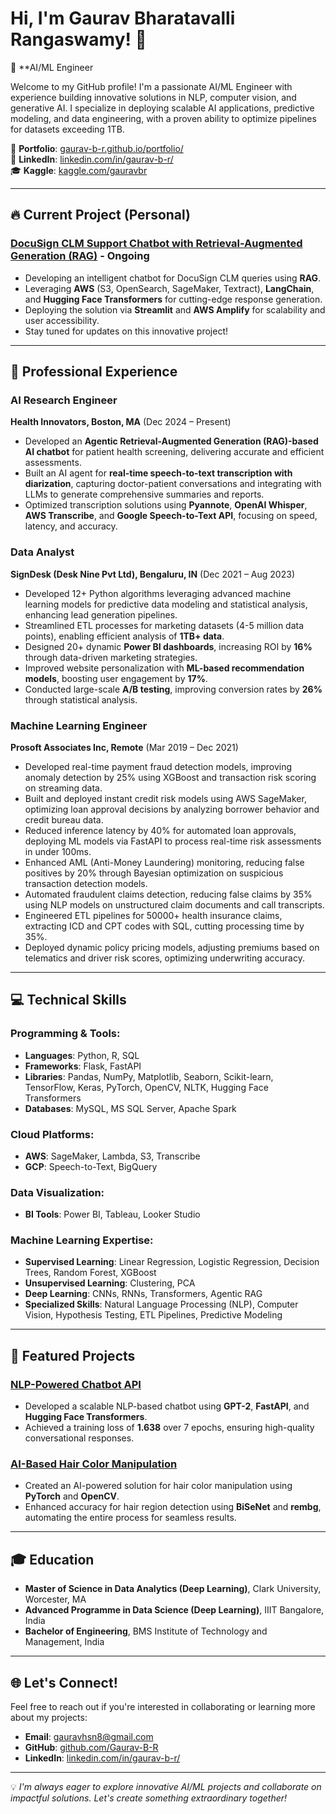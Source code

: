 # Hi, I'm Gaurav Bharatavalli Rangaswamy! 👋  
🚀 **AI/ML Engineer 

Welcome to my GitHub profile! I'm a passionate AI/ML Engineer with experience building innovative solutions in NLP, computer vision, and generative AI. I specialize in deploying scalable AI applications, predictive modeling, and data engineering, with a proven ability to optimize pipelines for datasets exceeding 1TB.

🌟 **Portfolio**: [gaurav-b-r.github.io/portfolio/](https://gaurav-b-r.github.io/portfolio/)  
💼 **LinkedIn**: [linkedin.com/in/gaurav-b-r/](https://www.linkedin.com/in/gaurav-b-r/)  
🎓 **Kaggle**: [kaggle.com/gauravbr](https://www.kaggle.com/gauravbr)  

---

## 🔥 Current Project (Personal)
### [DocuSign CLM Support Chatbot with Retrieval-Augmented Generation (RAG)](https://github.com/Gaurav-B-R/docusign-clm-chatbot-rag) - Ongoing
- Developing an intelligent chatbot for DocuSign CLM queries using **RAG**.
- Leveraging **AWS** (S3, OpenSearch, SageMaker, Textract), **LangChain**, and **Hugging Face Transformers** for cutting-edge response generation.
- Deploying the solution via **Streamlit** and **AWS Amplify** for scalability and user accessibility.
- Stay tuned for updates on this innovative project!

---

## 💼 Professional Experience
### **AI Research Engineer**  
**Health Innovators, Boston, MA** (Dec 2024 – Present)
- Developed an **Agentic Retrieval-Augmented Generation (RAG)-based AI chatbot** for patient health screening, delivering accurate and efficient assessments.  
- Built an AI agent for **real-time speech-to-text transcription with diarization**, capturing doctor-patient conversations and integrating with LLMs to generate comprehensive summaries and reports.  
- Optimized transcription solutions using **Pyannote**, **OpenAI Whisper**, **AWS Transcribe**, and **Google Speech-to-Text API**, focusing on speed, latency, and accuracy.

### **Data Analyst**  
**SignDesk (Desk Nine Pvt Ltd), Bengaluru, IN** (Dec 2021 – Aug 2023)  
- Developed 12+ Python algorithms leveraging advanced machine learning models for predictive data modeling and statistical analysis, enhancing lead generation pipelines.  
- Streamlined ETL processes for marketing datasets (4-5 million data points), enabling efficient analysis of **1TB+ data**.  
- Designed 20+ dynamic **Power BI dashboards**, increasing ROI by **16%** through data-driven marketing strategies.  
- Improved website personalization with **ML-based recommendation models**, boosting user engagement by **17%**.  
- Conducted large-scale **A/B testing**, improving conversion rates by **26%** through statistical analysis.

### **Machine Learning Engineer**  
**Prosoft Associates Inc, Remote** (Mar 2019 – Dec 2021)  
- Developed real-time payment fraud detection models, improving anomaly detection by 25% using XGBoost and transaction risk scoring on streaming data.
- Built and deployed instant credit risk models using AWS SageMaker, optimizing loan approval decisions by analyzing borrower behavior and credit bureau data.
- Reduced inference latency by 40% for automated loan approvals, deploying ML models via FastAPI to process real-time risk assessments in under 100ms.
- Enhanced AML (Anti-Money Laundering) monitoring, reducing false positives by 20% through Bayesian optimization on suspicious transaction detection models.
- Automated fraudulent claims detection, reducing false claims by 35% using NLP models on unstructured claim documents and call transcripts.
- Engineered ETL pipelines for 50000+ health insurance claims, extracting ICD and CPT codes with SQL, cutting processing time by 35%.
- Deployed dynamic policy pricing models, adjusting premiums based on telematics and driver risk scores, optimizing underwriting accuracy.

---

## 💻 Technical Skills
### Programming & Tools:
- **Languages**: Python, R, SQL  
- **Frameworks**: Flask, FastAPI  
- **Libraries**: Pandas, NumPy, Matplotlib, Seaborn, Scikit-learn, TensorFlow, Keras, PyTorch, OpenCV, NLTK, Hugging Face Transformers  
- **Databases**: MySQL, MS SQL Server, Apache Spark

### Cloud Platforms:
- **AWS**: SageMaker, Lambda, S3, Transcribe  
- **GCP**: Speech-to-Text, BigQuery  

### Data Visualization:
- **BI Tools**: Power BI, Tableau, Looker Studio  

### Machine Learning Expertise:
- **Supervised Learning**: Linear Regression, Logistic Regression, Decision Trees, Random Forest, XGBoost  
- **Unsupervised Learning**: Clustering, PCA  
- **Deep Learning**: CNNs, RNNs, Transformers, Agentic RAG  
- **Specialized Skills**: Natural Language Processing (NLP), Computer Vision, Hypothesis Testing, ETL Pipelines, Predictive Modeling  

---

## 🌟 Featured Projects
### [NLP-Powered Chatbot API](https://github.com/Gaurav-B-R/Clark_SPS_NLP_Chatbot)  
- Developed a scalable NLP-based chatbot using **GPT-2**, **FastAPI**, and **Hugging Face Transformers**.  
- Achieved a training loss of **1.638** over 7 epochs, ensuring high-quality conversational responses.  

### [AI-Based Hair Color Manipulation](https://github.com/Gaurav-B-R/AI-Hair-Color-Manipulation-PyTorch-OpenCV-Rembg)  
- Created an AI-powered solution for hair color manipulation using **PyTorch** and **OpenCV**.  
- Enhanced accuracy for hair region detection using **BiSeNet** and **rembg**, automating the entire process for seamless results.

---

## 🎓 Education
- **Master of Science in Data Analytics (Deep Learning)**, Clark University, Worcester, MA  
- **Advanced Programme in Data Science (Deep Learning)**, IIIT Bangalore, India  
- **Bachelor of Engineering**, BMS Institute of Technology and Management, India  

---

## 🌐 Let's Connect!
Feel free to reach out if you're interested in collaborating or learning more about my projects:  
- **Email**: gauravhsn8@gmail.com  
- **GitHub**: [github.com/Gaurav-B-R](https://github.com/Gaurav-B-R)  
- **LinkedIn**: [linkedin.com/in/gaurav-b-r/](https://www.linkedin.com/in/gaurav-b-r/)  

---

💡 *I'm always eager to explore innovative AI/ML projects and collaborate on impactful solutions. Let's create something extraordinary together!*
